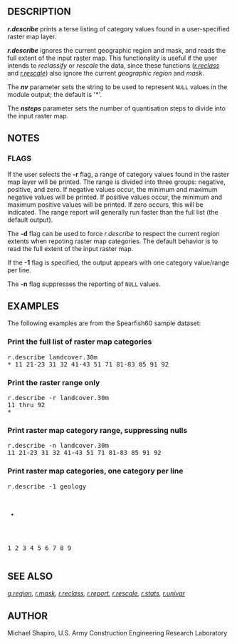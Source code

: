 <h2>DESCRIPTION</h2>

<em><b>r.describe</b></em> prints a terse listing of category values found in
a user-specified raster map layer.

<p>
<em><b>r.describe</b></em> ignores the current geographic region and mask, and
reads the full extent of the input raster map.  This functionality is useful if the
user intends to <em>reclassify</em> or <em>rescale</em> the data,
since these functions (<em><a href="r.reclass.html">r.reclass</a></em> and
<em><a href="r.rescale.html">r.rescale</a></em>)
also ignore the current <em>geographic region</em>
and <em>mask</em>.

<p>The <em><b>nv</b></em> parameter sets the string to be used to represent <code>NULL</code>
values in the module output; the default is '*'.

<p>The <em><b>nsteps</b></em> parameter sets the number of quantisation steps to divide into
the input raster map.

<h2>NOTES</h2>

<h3>FLAGS</h3>

If the user selects the <b>-r</b> flag, a range of category values found in
the raster map layer will be printed. The range is divided into three groups:
negative, positive, and zero. If negative values occur, the minimum and maximum
negative values will be printed. If positive values occur, the minimum and maximum
positive values will be printed. If zero occurs, this will be indicated. The range
report will generally run faster than the full list (the default output).

<p>
The <b>-d</b> flag can be used to force <em>r.describe</em> to respect the current region
extents when repoting raster map categories. The default behavior is to read the full
extent of the input raster map.

<p>If the <b>-1</b> flag is specified, the output appears with one category value/range per line.

<p>The <b>-n</b> flag suppresses the reporting of <code>NULL</code> values.

<h2>EXAMPLES</h2>

The following examples are from the Spearfish60 sample dataset:

<h3>Print the full list of raster map categories</h3>

<div class="code"><pre>
r.describe landcover.30m
* 11 21-23 31 32 41-43 51 71 81-83 85 91 92
</pre></div>

<h3>Print the raster range only</h3>

<div class="code"><pre>
r.describe -r landcover.30m
11 thru 92
*
</pre></div>

<h3>Print raster map category range, suppressing nulls</h3>

<div class="code"><pre>
r.describe -n landcover.30m
11 21-23 31 32 41-43 51 71 81-83 85 91 92
</pre></div>

<h3>Print raster map categories, one category per line</h3>

<div class="code"><pre>
r.describe -1 geology

*
1
2
3
4
5
6
7
8
9
</pre></div>

<h2>SEE ALSO</h2>

<em>
<a href="g.region.html">g.region</a>,
<a href="r.mask.html">r.mask</a>,
<a href="r.reclass.html">r.reclass</a>,
<a href="r.report.html">r.report</a>,
<a href="r.rescale.html">r.rescale</a>,
<a href="r.stats.html">r.stats</a>,
<a href="r.univar.html">r.univar</a>
</em>

<h2>AUTHOR</h2>

Michael Shapiro, U.S. Army Construction Engineering Research Laboratory

